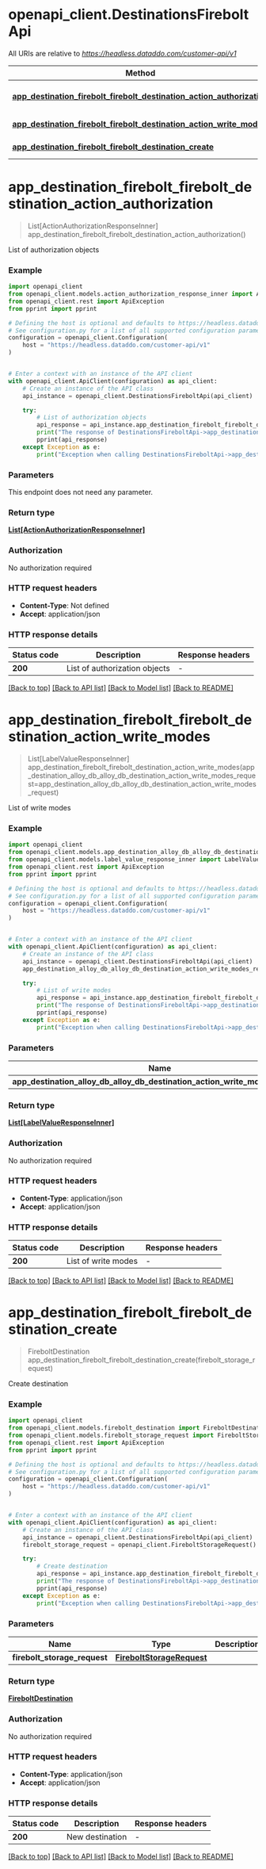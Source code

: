 # openapi_client.DestinationsFireboltApi

All URIs are relative to *https://headless.dataddo.com/customer-api/v1*

Method | HTTP request | Description
------------- | ------------- | -------------
[**app_destination_firebolt_firebolt_destination_action_authorization**](DestinationsFireboltApi.md#app_destination_firebolt_firebolt_destination_action_authorization) | **GET** /destinations/firebolt/actions/authorization | List of authorization objects
[**app_destination_firebolt_firebolt_destination_action_write_modes**](DestinationsFireboltApi.md#app_destination_firebolt_firebolt_destination_action_write_modes) | **POST** /destinations/firebolt/actions/writeModes | List of write modes
[**app_destination_firebolt_firebolt_destination_create**](DestinationsFireboltApi.md#app_destination_firebolt_firebolt_destination_create) | **POST** /destinations/firebolt | Create destination


# **app_destination_firebolt_firebolt_destination_action_authorization**
> List[ActionAuthorizationResponseInner] app_destination_firebolt_firebolt_destination_action_authorization()

List of authorization objects

### Example


```python
import openapi_client
from openapi_client.models.action_authorization_response_inner import ActionAuthorizationResponseInner
from openapi_client.rest import ApiException
from pprint import pprint

# Defining the host is optional and defaults to https://headless.dataddo.com/customer-api/v1
# See configuration.py for a list of all supported configuration parameters.
configuration = openapi_client.Configuration(
    host = "https://headless.dataddo.com/customer-api/v1"
)


# Enter a context with an instance of the API client
with openapi_client.ApiClient(configuration) as api_client:
    # Create an instance of the API class
    api_instance = openapi_client.DestinationsFireboltApi(api_client)

    try:
        # List of authorization objects
        api_response = api_instance.app_destination_firebolt_firebolt_destination_action_authorization()
        print("The response of DestinationsFireboltApi->app_destination_firebolt_firebolt_destination_action_authorization:\n")
        pprint(api_response)
    except Exception as e:
        print("Exception when calling DestinationsFireboltApi->app_destination_firebolt_firebolt_destination_action_authorization: %s\n" % e)
```



### Parameters

This endpoint does not need any parameter.

### Return type

[**List[ActionAuthorizationResponseInner]**](ActionAuthorizationResponseInner.md)

### Authorization

No authorization required

### HTTP request headers

 - **Content-Type**: Not defined
 - **Accept**: application/json

### HTTP response details

| Status code | Description | Response headers |
|-------------|-------------|------------------|
**200** | List of authorization objects |  -  |

[[Back to top]](#) [[Back to API list]](../README.md#documentation-for-api-endpoints) [[Back to Model list]](../README.md#documentation-for-models) [[Back to README]](../README.md)

# **app_destination_firebolt_firebolt_destination_action_write_modes**
> List[LabelValueResponseInner] app_destination_firebolt_firebolt_destination_action_write_modes(app_destination_alloy_db_alloy_db_destination_action_write_modes_request=app_destination_alloy_db_alloy_db_destination_action_write_modes_request)

List of write modes

### Example


```python
import openapi_client
from openapi_client.models.app_destination_alloy_db_alloy_db_destination_action_write_modes_request import AppDestinationAlloyDbAlloyDbDestinationActionWriteModesRequest
from openapi_client.models.label_value_response_inner import LabelValueResponseInner
from openapi_client.rest import ApiException
from pprint import pprint

# Defining the host is optional and defaults to https://headless.dataddo.com/customer-api/v1
# See configuration.py for a list of all supported configuration parameters.
configuration = openapi_client.Configuration(
    host = "https://headless.dataddo.com/customer-api/v1"
)


# Enter a context with an instance of the API client
with openapi_client.ApiClient(configuration) as api_client:
    # Create an instance of the API class
    api_instance = openapi_client.DestinationsFireboltApi(api_client)
    app_destination_alloy_db_alloy_db_destination_action_write_modes_request = openapi_client.AppDestinationAlloyDbAlloyDbDestinationActionWriteModesRequest() # AppDestinationAlloyDbAlloyDbDestinationActionWriteModesRequest |  (optional)

    try:
        # List of write modes
        api_response = api_instance.app_destination_firebolt_firebolt_destination_action_write_modes(app_destination_alloy_db_alloy_db_destination_action_write_modes_request=app_destination_alloy_db_alloy_db_destination_action_write_modes_request)
        print("The response of DestinationsFireboltApi->app_destination_firebolt_firebolt_destination_action_write_modes:\n")
        pprint(api_response)
    except Exception as e:
        print("Exception when calling DestinationsFireboltApi->app_destination_firebolt_firebolt_destination_action_write_modes: %s\n" % e)
```



### Parameters


Name | Type | Description  | Notes
------------- | ------------- | ------------- | -------------
 **app_destination_alloy_db_alloy_db_destination_action_write_modes_request** | [**AppDestinationAlloyDbAlloyDbDestinationActionWriteModesRequest**](AppDestinationAlloyDbAlloyDbDestinationActionWriteModesRequest.md)|  | [optional] 

### Return type

[**List[LabelValueResponseInner]**](LabelValueResponseInner.md)

### Authorization

No authorization required

### HTTP request headers

 - **Content-Type**: application/json
 - **Accept**: application/json

### HTTP response details

| Status code | Description | Response headers |
|-------------|-------------|------------------|
**200** | List of write modes |  -  |

[[Back to top]](#) [[Back to API list]](../README.md#documentation-for-api-endpoints) [[Back to Model list]](../README.md#documentation-for-models) [[Back to README]](../README.md)

# **app_destination_firebolt_firebolt_destination_create**
> FireboltDestination app_destination_firebolt_firebolt_destination_create(firebolt_storage_request)

Create destination

### Example


```python
import openapi_client
from openapi_client.models.firebolt_destination import FireboltDestination
from openapi_client.models.firebolt_storage_request import FireboltStorageRequest
from openapi_client.rest import ApiException
from pprint import pprint

# Defining the host is optional and defaults to https://headless.dataddo.com/customer-api/v1
# See configuration.py for a list of all supported configuration parameters.
configuration = openapi_client.Configuration(
    host = "https://headless.dataddo.com/customer-api/v1"
)


# Enter a context with an instance of the API client
with openapi_client.ApiClient(configuration) as api_client:
    # Create an instance of the API class
    api_instance = openapi_client.DestinationsFireboltApi(api_client)
    firebolt_storage_request = openapi_client.FireboltStorageRequest() # FireboltStorageRequest | 

    try:
        # Create destination
        api_response = api_instance.app_destination_firebolt_firebolt_destination_create(firebolt_storage_request)
        print("The response of DestinationsFireboltApi->app_destination_firebolt_firebolt_destination_create:\n")
        pprint(api_response)
    except Exception as e:
        print("Exception when calling DestinationsFireboltApi->app_destination_firebolt_firebolt_destination_create: %s\n" % e)
```



### Parameters


Name | Type | Description  | Notes
------------- | ------------- | ------------- | -------------
 **firebolt_storage_request** | [**FireboltStorageRequest**](FireboltStorageRequest.md)|  | 

### Return type

[**FireboltDestination**](FireboltDestination.md)

### Authorization

No authorization required

### HTTP request headers

 - **Content-Type**: application/json
 - **Accept**: application/json

### HTTP response details

| Status code | Description | Response headers |
|-------------|-------------|------------------|
**200** | New destination |  -  |

[[Back to top]](#) [[Back to API list]](../README.md#documentation-for-api-endpoints) [[Back to Model list]](../README.md#documentation-for-models) [[Back to README]](../README.md)

